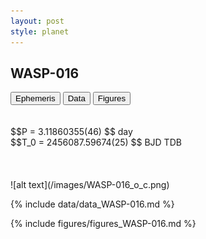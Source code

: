 ```yaml
---
layout: post
style: planet
---
```

<script src="../js/planets.js"></script>

## WASP-016

<!-- Tab links -->
<div class="tab">
<button class="tablinks" onclick="openCity(event, 'Ephemeris')">Ephemeris</button>
<button class="tablinks" onclick="openCity(event, 'Data')">Data</button>
<button class="tablinks" onclick="openCity(event, 'Figures')">Figures</button>
</div>

<!-- Tab content -->
<div id="Ephemeris" class="tabcontent" markdown="1">
<br/><br/>
$$P = 3.11860355(46) $$ day <br/>
$$T_0 = 2456087.59674(25) $$ BJD TDB
<br/><br/>
<br/><br/>
![alt text](/images/WASP-016_o_c.png)
</div>


<div id="Data" class="tabcontent" markdown="1">

{% include data/data_WASP-016.md %}

</div>

<div id="Figures" class="tabcontent" markdown="1">
{% include figures/figures_WASP-016.md %}
</div>


<script src="../js/tabs.js"></script>


